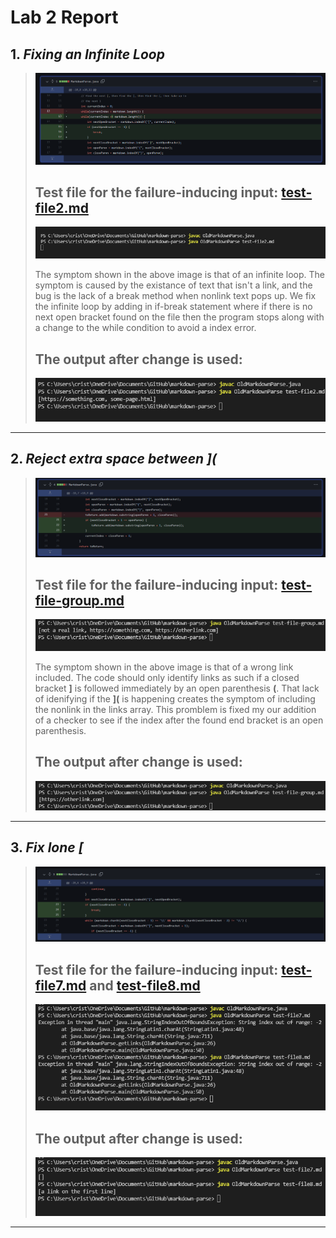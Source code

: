 # **Lab 2 Report**
## 1. *Fixing an Infinite Loop*
> ![Code_Change_Diff1](https://github.com/quistian241/cse15l-lab-reports/blob/main/lab_2_images/VSCode2.png?raw=true) 
> ## Test file for the failure-inducing input: [test-file2.md](https://github.com/quistian241/markdown-parse/blob/main/test-file2.md)
> ![Symptom_of_Fail1](https://github.com/quistian241/cse15l-lab-reports/blob/main/lab_2_images/VSCode2_before.png?raw=true)
>
> The symptom shown in the above image is that of an infinite loop. The symptom is caused by the existance of text that isn't a link, and the bug is the lack of a break method when nonlink text pops up. We fix the infinite loop by adding in if-break statement where if there is no next open bracket found on the file then the program stops along with a change to the while condition to avoid a index error. 
> ## The output after change is used:
> ![Symptom_of_Fixed1](https://github.com/quistian241/cse15l-lab-reports/blob/main/lab_2_images/VSCode2_after.png?raw=true)
***

## 2. *Reject extra space between ](*
> ![Code_Change_Diff2](https://github.com/quistian241/cse15l-lab-reports/blob/main/lab_2_images/VSCode3.png?raw=true) 
> ## Test file for the failure-inducing input: [test-file-group.md](https://github.com/quistian241/markdown-parse/blob/main/test-file-group.md)
> ![Symptom_of_Fail2](https://github.com/quistian241/cse15l-lab-reports/blob/main/lab_2_images/VSCode3_before.png?raw=true)
> 
> The symptom shown in the above image is that of a wrong link included. The code should only identify links as such if a closed bracket **]** is followed immediately by an open parenthesis **(**. That lack of idenifying if the **](** is happening creates the symptom of including the nonlink in the links array. This promblem is fixed my our addition of a checker to see if the index after the found end bracket is an open parenthesis. 
> ## The output after change is used:
>![Symptom_of_Fixed2](https://github.com/quistian241/cse15l-lab-reports/blob/main/lab_2_images/VSCode3_after.png?raw=true)
***

## 3. *Fix lone [*
> ![Code_Change_Diff2](https://github.com/quistian241/cse15l-lab-reports/blob/main/lab_2_images/VSCode4.png?raw=true) 
> ## Test file for the failure-inducing input: [test-file7.md](https://github.com/quistian241/markdown-parse/blob/main/test-file7.md) and [test-file8.md](https://github.com/quistian241/markdown-parse/blob/main/test-file8.md)
> ![Symptom_of_Fail2](https://github.com/quistian241/cse15l-lab-reports/blob/main/lab_2_images/VSCode4_before.png?raw=true)
> 
> 
> ## The output after change is used:
>![Symptom_of_Fixed2](https://github.com/quistian241/cse15l-lab-reports/blob/main/lab_2_images/VSCode4_after.png?raw=true)
***
